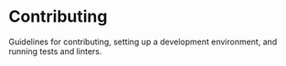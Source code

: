 # Contributing

Guidelines for contributing, setting up a development environment, and running tests and linters.

